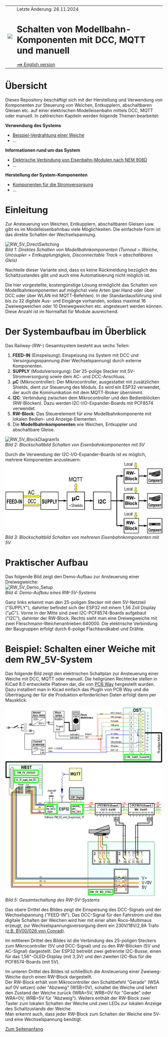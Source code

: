 <table><tr><td><img src="./images/RW5V_Logo_96.png"></img></td><td>
Letzte &Auml;nderung: 26.11.2024 <a name="up"></a><br>   
<h1>Schalten von Modellbahn-Komponenten mit DCC, MQTT und manuell</h1>
<a href="README.md">==> English version</a>&nbsp; &nbsp; &nbsp; 
</td></tr></table>   

# &Uuml;bersicht
Dieses Repository besch&auml;ftigt sich mit der Herstellung und Verwendung von Komponenten zur Steuerung von Weichen, Entkupplern, abschaltbaren Gleisen etc. auf einer elektrischen Modelleisenbahn mittels DCC, MQTT oder manuell. In zahlreichen Kapiteln werden folgende Themen bearbeitet:   

__Verwendung des Systems__   
* [Beispiel-Verdrahtung einer Weiche](/use/exampleTurnout2/LIESMICH.md)   
* ...   

__Informationen rund um das System__   
* [Elektrische Verbindung von Eisenbahn-Modulen nach NEM 908D](/info/con_NEM908/LIESMICH.md)   
* ...   

__Herstellung der System-Komponenten__   
* [Komponenten f&uuml;r die Stromversorgung](/fab/rw1_supply/LIESMICH.md)   
* ...   

# Einleitung   
Zur Ansteuerung von Weichen, Entkupplern, abschaltbaren Gleisen usw. gibt es im Modelleisenbahnbau viele M&ouml;glichkeiten. Die einfachste Form ist das direkte Schalten der Wechselspannung.   

![RW_5V_DirectSwitching](./images/300_RW_5V_DirectSwitching1.png "RW_5V_DirectSwitching")   
_Bild 1: Direktes Schalten von Modellbahnkomponenten (Turnout = Weiche, Uncoupler = Entkupplungsgleis, Disconnectable Track = abschaltbares Gleis)_   

Nachteile dieser Variante sind, dass es keine R&uuml;ckmeldung bez&uuml;glich des Schaltzustandes gibt und auch eine Automatisierung nicht m&ouml;glich ist.   

Die hier vorgestellte, kosteng&uuml;nstige L&ouml;sung erm&ouml;glicht das Schalten von Modellbahnkomponenten auf m&ouml;glichst viele Arten (per Hand oder &uuml;ber DCC oder &uuml;ber WLAN mit MQTT-Befehlen). In der Standardausf&uuml;hrung sind bis zu 32 digitale Aus- und Eing&auml;nge vorhanden, sodass maximal 16 Zweiwegweichen oder 10 Dreiwegweichen etc. angesteuert werden k&ouml;nnen. Diese Anzahl ist im Normalfall f&uuml;r Module ausreichend.   

# Der Systembaufbau im &Uuml;berblick   
Das Railway-(RW-) Gesamtsystem besteht aus sechs Teilen:   
1. __FEED-IN__ (Einspeisung): Einspeisung ins System mit DCC und Versorgungsspannung (hier Wechselspannung) durch externe Komponenten.   
2. __SUPPLY__ (Modulversorgung): Der 25-polige Stecker mit 5V-Stromversorgung sowie dem AC- und DCC-Anschluss.   
3. __&micro;C__ (Mikrocontroller): Der Mikrocontroller, ausgestattet mit zus&auml;tzlichen Shields, dient zur Steuerung des Moduls. Es wird ein ESP32 verwendet, der auch die Kommunikation mit dem MQTT-Broker &uuml;bernimmt.  
4. __I2C__: Verbindung zwischen dem Mikrocontroller und den Bedienbl&ouml;cken (RW-Bl&ouml;cken). Dazu werden I2C-I/O-Expander-Boards mit PCF8574 verwendet.   
5. __RW-Block__: Das Steuerelement f&uuml;r _eine_ Modellbahnkomponente mit lokalen Bedien- und Anzeige-Elementen.   
6. Die __Modellbahnkomponenten__ wie Weichen, Entkuppler und abschaltbare Gleise.   

![RW_5V_BlockDiagram1x](./images/150_RW_5V_BlockDiagramm_1x_V2.png "RW_5V_BlockDiagram1x")   
_Bild 2: Blockschaltbild Schalten von Eisenbahnkomponenten mit 5V_   

Durch die Verwendung der I2C-I/O-Expander-Boards ist es m&ouml;glich, mehrere Komponenten anzusteuern:   
![RW_5V_BlockDiagram3x](./images/300_RW_5V_BlockDiagramm_3x_V2.png "RW_5V_BlockDiagram3x")   
_Bild 3: Blockschaltbild Schalten von mehreren Eisenbahnkomponenten mit 5V_   

# Praktischer Aufbau
Das folgende Bild zeigt den Demo-Aufbau zur Ansteuerung einer Dreiwegweiche:   
![RW_5V_Demo_Setup](./images/480_RW_5V_DemoSetup.png "RW_5V_Demo_Setup")   
_Bild 4: Demo-Aufbau eines RW-5V-Systems_   

Ganz links erkennt man den 25-poligen Stecker mit dem 5V-Netzteil ("SUPPLY"), dahinter befindet sich der ESP32 mit einem 1,56 Zoll Display ("&micro;C"). Vorne in der Mitte sind zwei I2C-PCF8574-Boards aufgebaut ("I2C"), dahinter der RW-Block. Rechts sieht man eine Dreiwegweiche mit zwei Fleischmann-Weichenantrieben 640000. Die elektrische Verbindung der Baugruppen erfolgt durch 6-polige Flachbandkabel und Dr&auml;hte.   

# Beispiel: Schalten einer Weiche mit dem RW_5V-System
Das folgende Bild zeigt den elektrischen Schaltplan zur Ansteuerung einer Weiche mit DCC, MQTT oder manuell. Die hellgr&uuml;nen Rechtecke stellen in KiCad 8.0 entwickelte Platinen dar, die von [PCB Way](https://www.pcbway.com/) hergestellt wurden. Dazu installiert man in Kicad einfach das PlugIn von PCB Way und die &Uuml;bertragung der f&uuml;r die Produktion erforderlichen Daten erfolgt dann per Mausklick.   

![overall_circuit_diagram](./images/768_RW_5V_OverviewCircuitDiagram_241111.png "overall circuit diagram")   
_Bild 5: Gesamtschaltung des RW-5V-Systems_   

Das obere Drittel des Bildes zeigt die Einspeisung des DCC-Signals und der Wechselspannung ("FEED-IN"). Das DCC-Signal f&uuml;r den Fahrstrom und das digitale Schalten der Weichen wird hier mit einer alten Roco-Multimaus erzeugt, zur Wechselspannungsversorgung dient ein 230V/18V/2,9A Trafo [(z.B. BV00/026 von Conrad)](https://www.conrad.at/de/p/bv00-026-hochleistungstransformator-230-v-404288.html?refresh=true).   

Im mittleren Drittel des Bildes ist die Verbindung des 25-poligen Steckers zum Mikrocontroller (5V und DCC-Signal) und zu den RW-Bl&ouml;cken (5V und AC-Signal) dargestellt. Der ESP32 betreibt zwei getrennte I2C-Busse, einen f&uuml;r das 1,56"-OLED-Display (mit 3,3V) und den zweiten I2C-Bus f&uuml;r die PCF8574-Boards (mit 5V).   

Im unteren Drittel des Bildes ist schlie&szlig;lich die Ansteuerung einer Zweiweg-Weiche durch einen RW-Block dargestellt.   
Der RW-Block erh&auml;lt vom Mikrocontroller den Schaltbefehl "Gerade" (WSA auf 0V setzen) oder "Abzweig" (WSB=0V), schaltet die Weiche und liefert den Zustand der Weiche zur&uuml;ck (WRA=5V, WRB=0V f&uuml;r "Gerade" oder WRA=0V, WRB=5V f&uuml;r "Abzweig"). Weiters enth&auml;lt der RW-Block zwei Taster zum lokalen Schalten der Weiche und zwei LEDs zur lokalen Anzeige des Schaltzustands der Weiche.   
Man erkennt auch, dass jeder RW-Block zum Schalten der Weiche eine 5V- und eine Wechselspannung ben&ouml;tigt.   

[Zum Seitenanfang](#up)

